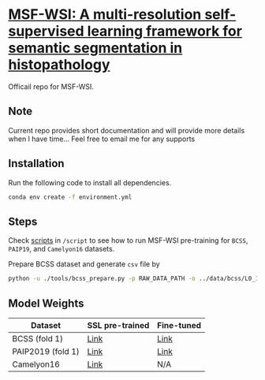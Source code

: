 # [MSF-WSI: A multi-resolution self-supervised learning framework for semantic segmentation in histopathology](https://doi.org/10.1016/j.patcog.2024.110621)

Officail repo for MSF-WSI.

## Note

Current repo provides short documentation and will provide more details when I have time... Feel free to email me for any supports

## Installation
Run the following code to install all dependencies.
```bash
conda env create -f environment.yml
```

## Steps
Check [scripts](https://github.com/Dylan-H-Wang/msf-wsi/tree/main/scripts) in `/script` to see how to run MSF-WSI pre-training for `BCSS`, `PAIP19`, and `Camelyon16` datasets.

Prepare BCSS dataset and generate `csv` file by
```bash
python -u ./tools/bcss_prepare.py -p RAW_DATA_PATH -o ../data/bcss/L0_1024_s512 -s 1024 --overlap 512
```

## Model Weights

| Dataset    | SSL pre-trained                                                                                      | Fine-tuned                                                                                         |
| ---------- | ---------------------------------------------------------------------------------------------------- | -------------------------------------------------------------------------------------------------- |
| BCSS (fold 1)       | [Link](https://github.com/Dylan-H-Wang/msf-wsi/releases/download/v0.1/bcss_fold0_pretrain_model.pth) | [Link](https://github.com/Dylan-H-Wang/msf-wsi/releases/download/v0.1/bcss_fold0_ft_model.pth.tar) |
| PAIP2019 (fold 1)   | [Link](https://github.com/Dylan-H-Wang/msf-wsi/releases/download/v0.1/paip_fold0_pretrain_model.pth) | [Link](https://github.com/Dylan-H-Wang/msf-wsi/releases/download/v0.1/paip_fold0_ft_model.pth.tar) |
| Camelyon16 | [Link](https://github.com/Dylan-H-Wang/msf-wsi/releases/download/v0.1/c16_pretrain_model.tar)        |             N/A                                                                                       |
